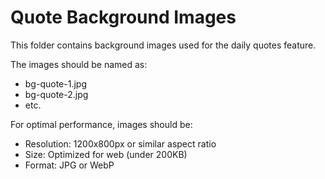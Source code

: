 
# Quote Background Images

This folder contains background images used for the daily quotes feature.

The images should be named as:
- bg-quote-1.jpg
- bg-quote-2.jpg
- etc.

For optimal performance, images should be:
- Resolution: 1200x800px or similar aspect ratio
- Size: Optimized for web (under 200KB)
- Format: JPG or WebP

